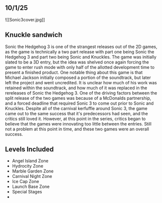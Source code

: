 ## 10/1/25

![[Sonic3cover.jpg]]

## Knuckle sandwich

Sonic the Hedgehog 3 is one of the strangest releases out of the 2D games, as the game is technically a two part release with part one being Sonic the Hedgehog 3 and part two being Sonic and Knuckles. The game was initially slated to be a 3D entry, but the idea was shelved once again forcing the game to enter rush mode with only half of the allotted development time to present a finished product. One notable thing about this game is that Michael Jackson initially composed a portion of the soundtrack, but later left the project and went uncredited. It is unclear how much of his work was retained within the soundtrack, and how much of it was replaced in the rereleases of Sonic the Hedgehog 3. One of the driving factors between the split release of the two games was because of a McDonalds partnership, and a forced deadline that required Sonic 3 to come out prior to Sonic and Knuckles. Despite all of the carnival kerfuffle around Sonic 3, the game came out to the same success that it's predecessors had seen, and the critics still loved it. However, at this point in the series, critics began to believe that the games were innovating too little between the entries. Still not a problem at this point in time, and these two games were an overall success.

## Levels Included
- Angel Island Zone
- Hydrocity Zone
- Marble Garden Zone
- Carnival Night Zone
- Ice Cap Zone
- Launch Base Zone
- Special Stages
- 